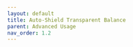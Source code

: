 ```yaml
---
layout: default
title: Auto-Shield Transparent Balance
parent: Advanced Usage
nav_order: 1.2
---
```


